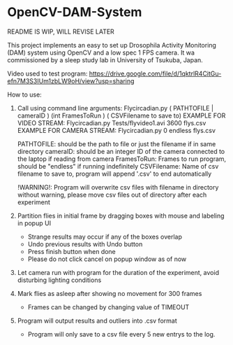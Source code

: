 # OpenCV-DAM-System

README IS WIP, WILL REVISE LATER

This project implements an easy to set up Drosophila Activity Monitoring (DAM) system using OpenCV and a low spec 1 FPS camera. It wa commissioned by a sleep study lab in University of Tsukuba, Japan.

Video used to test program: https://drive.google.com/file/d/1qktrlR4CitGu-efn7M3S3IUm1zbLW9oH/view?usp=sharing

How to use:

1. Call using command line arguments:
	 Flycircadian.py ( PATHTOFILE | cameraID ) (int FramesToRun ) ( CSVFilename to save to)
	 EXAMPLE FOR VIDEO STREAM: Flycircadian.py Tests/flyvideo1.avi 3600 flys.csv 
	 EXAMPLE FOR CAMERA STREAM: Flycircadian.py 0 endless flys.csv 
	 
	 PATHTOFILE: should be the path to file or just the filename if in same directory
	 cameraID: should be an integer ID of the camera connected to the laptop if reading from camera
	 FramesToRun: Frames to run program, should be "endless" if running indefinitely
	 CSVFilename: Name of csv filename to save to, program will append '.csv' to end automatically
	 
	 !WARNING!: Program will overwrite csv files with filename in directory without warning, please move csv files
	        out of directory after each experiment
	        
2. Partition flies in initial frame by dragging boxes with mouse and labeling in popup UI 
    - Strange results may occur if any of the boxes overlap
    - Undo previous results with Undo button
    - Press finish button when done
    - Please do not click cancel on popup window as of now
    
3. Let camera run with program for the duration of the experiment, avoid disturbing lighting conditions
4. Mark flies as asleep after showing no movement for 300 frames
    - Frames can be changed by changing value of TIMEOUT
    
5. Program will output results and outliers into .csv format
    - Program will only save to a csv file every 5 new entrys to the log.
